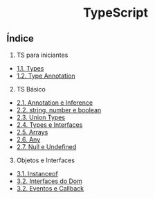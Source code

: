 <div align="center">

# TypeScript

</div>

## Índice
1. TS para iniciantes
- [1.1. Types](/front-end/typescript/1.%20typescript-para-iniciantes/1.1%20types/script.js)
- [1.2. Type Annotation](/front-end/typescript/1.%20typescript-para-iniciantes/1.2%20type-annotation/script.js)

2. TS Básico
- [2.1. Annotation e Inference](/front-end/typescript/2.%20typescript-basico/2.1.%20annotation-e-inference/script.ts)
- [2.2. string, number e boolean](/front-end/typescript/2.%20typescript-basico/2.2.%20string-number-e-boolean/script.ts)
- [2.3. Union Types](/front-end/typescript/2.%20typescript-basico/2.3.%20union-types/script.ts)
- [2.4. Types e Interfaces](/front-end/typescript/2.%20typescript-basico/2.4.%20types-e-interfaces/script.ts)
- [2.5. Arrays](/front-end/typescript/2.%20typescript-basico/2.5.%20arrays/script.ts)
- [2.6. Any](/front-end/typescript/2.%20typescript-basico/2.6.%20any/script.ts)
- [2.7. Null e Undefined](/front-end/typescript/2.%20typescript-basico/2.7.%20null-e-undefined/script.ts)

3. Objetos e Interfaces
- [3.1. Instanceof](/front-end/typescript/3.%20objetos-e-interfaces/3.1.%20instanceof/script.ts)
- [3.2. Interfaces do Dom](/front-end/typescript/3.%20objetos-e-interfaces/3.2.%20interfaces-dom/script.ts)
- [3.2. Eventos e Callback](/front-end/typescript/3.%20objetos-e-interfaces/3.3.%20eventos-e-callback/script.ts)
